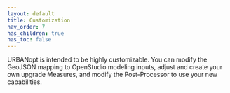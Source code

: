 ```yaml
---
layout: default
title: Customization
nav_order: 7
has_children: true
has_toc: false
---
```


URBANopt is intended to be highly customizable. You can modify the GeoJSON mapping to OpenStudio modeling inputs, adjust and create your own upgrade Measures, and modify the Post-Processor to use your new capabilities.

